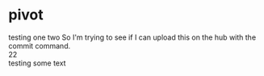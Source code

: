 # pivot
testing one two
So I'm trying to see if I can upload this on the hub with the commit command. <br>
22
<br>
testing some text
